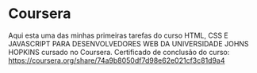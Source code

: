 # Coursera
Aqui esta uma das minhas primeiras tarefas do curso HTML, CSS E JAVASCRIPT PARA DESENVOLVEDORES WEB DA UNIVERSIDADE JOHNS HOPKINS cursado no Coursera. 
Certificado de conclusão do curso: https://coursera.org/share/74a9b8050df7d98e62e021cf3c81d9a4
